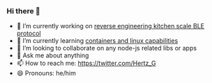 ### Hi there 👋

- 🔭 I’m currently working on [reverse engineering kitchen scale BLE protocol](https://github.com/hertzg/etekcity)
- 🌱 I’m currently learning [containers and linux capabilities](https://twitter.com/Hertz_G/status/1310306592534016003)
- 👯 I’m looking to collaborate on any node-js related libs or apps
- 💬 Ask me about anything
- 📫 How to reach me: https://twitter.com/Hertz_G
- 😄 Pronouns: he/him
